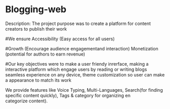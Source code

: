 # Blogging-web
 Description: The project purpose was to create a platform for content creators to publish their work

#We ensure Accessibility (Easy access for all users)

#Growth (Encourage audience engagementand interaction) Monetization (potential for authors to earn revenue)

 #Our key objectives were to make a user friendy inrerface, making a interactive platform which engage users by reading or writing blogs seamless experience on any device, theme customization so user can make a appearance to match its work

  We provide features like Voice Typing, Multi-Languages, Search(for finding specific content quickly), Tags & category for organizing en categorize content).
